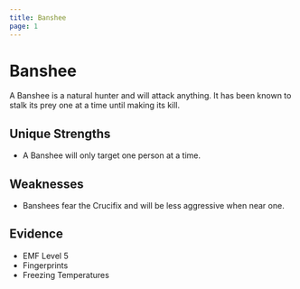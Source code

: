 ```yaml
---
title: Banshee
page: 1
---
```

# Banshee

A Banshee is a natural hunter and will attack anything. It has been known to stalk its prey one at a time until making its kill.

## Unique Strengths

- A Banshee will only target one person at a time.

## Weaknesses

- Banshees fear the Crucifix and will be less aggressive when near one.

## Evidence

- EMF Level 5
- Fingerprints
- Freezing Temperatures
